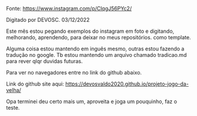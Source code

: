 Fonte: https://www.instagram.com/p/ClqgJ56PYc2/

Digitado por DEVOSC. 03/12/2022

Este mês estou pegando exemplos do instagram em foto e digitando, melhorando, aprendendo, para deixar no meus repositórios. como template.

Alguma coisa estou mantendo em inguês mesmo, outras estou fazendo a tradução no google. Tb estou mantendo um arquivo chamado tradicao.md para rever qlqr duvidas futuras.

Para ver no navegadores entre no link do github abaixo.

Link do github site aqui:  https://devosvaldo2020.github.io/projeto-jogo-da-velha/

Opa terminei deu certo mais um, aproveita e joga um pouquinho, faz o teste.
